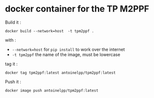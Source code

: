 # docker container for the TP M2PPF

Build it :

```
docker build --network=host  -t tpm2ppf .
```

with :
* `--network=host` for `pip install` to work over the internet
* `-t tpm2ppf` the name of the image, must be lowercase

tag it :

```
docker tag tpm2ppf:latest antoinelpp/tpm2ppf:latest
```

Push it :

``` 
docker image push antoinelpp/tpm2ppf:latest
```
